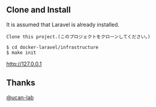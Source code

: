 ## Clone and Install
It is assumed that Laravel is already installed.

```
Clone this project.(このプロジェクトをクローンしてください。)

$ cd docker-laravel/infrastructure
$ make init
```

http://127.0.0.1

## Thanks
[@ucan-lab](https://github.com/ucan-lab)